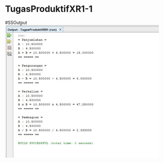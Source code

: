 # TugasProduktifXR1-1

#SSOutput
![Alt Text](https://github.com/Nabila-JF/TugasProduktifXR1-1/blob/main/SS%20Output%20Tugas%20Produktif%20XR1-1.jpg)
